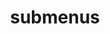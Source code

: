 ---
layout: page
title: submenus
nav: 
nav_order: 
dropdown: true
children: 
    - title: publications
      permalink: /publications/
    - title: divider
    - title: projects
      permalink: /projects/
---